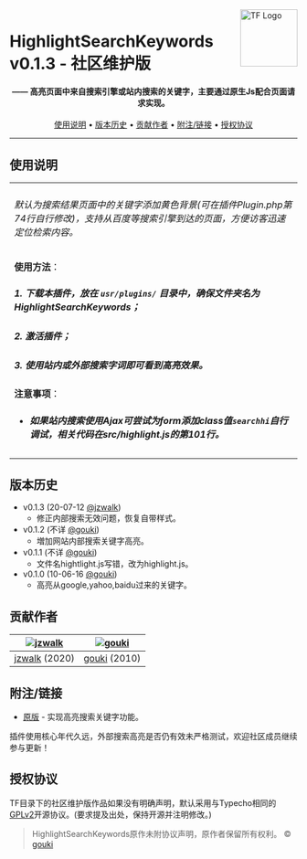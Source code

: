 <a href="https://typecho-fans.github.io">
    <img src="https://typecho-fans.github.io/text-logo.svg" alt="TF Logo" title="Typecho Fans开源作品社区" align="right" height="100" />
</a>

HighlightSearchKeywords v0.1.3 - 社区维护版
======================
<h4 align="center">—— 高亮页面中来自搜索引擎或站内搜索的关键字，主要通过原生Js配合页面请求实现。</h4>

<p align="center">
  <a href="#使用说明">使用说明</a> •
  <a href="#版本历史">版本历史</a> •
  <a href="#贡献作者">贡献作者</a> •
  <a href="#附注链接">附注/链接</a> •
  <a href="#授权协议">授权协议</a>
</p>

---

## 使用说明

<table>
<tr>
<td>

###### 默认为搜索结果页面中的关键字添加黄色背景(可在插件Plugin.php第74行自行修改)，支持从百度等搜索引擎到达的页面，方便访客迅速定位检索内容。

**使用方法**：
##### 1. 下载本插件，放在 `usr/plugins/` 目录中，确保文件夹名为 HighlightSearchKeywords；
##### 2. 激活插件；
##### 3. 使用站内或外部搜索字词即可看到高亮效果。

**注意事项**：
* ##### 如果站内搜索使用Ajax可尝试为form添加class值`searchhi`自行调试，相关代码在src/highlight.js的第101行。

</td>
</tr>
</table>

## 版本历史

 * v0.1.3 (20-07-12 [@jzwalk](https://github.com/jzwalk))
   * 修正内部搜索无效问题，恢复自带样式。
 * v0.1.2 (不详 [@gouki](https://neatstudio.com))
   * 増加网站内部搜索关键字高亮。
 * v0.1.1 (不详 [@gouki](https://neatstudio.com))
   * 文件名hightlight.js写错，改为highlight.js。
 * v0.1.0 (10-06-16 [@gouki](https://neatstudio.com))
   * 高亮从google,yahoo,baidu过来的关键字。

## 贡献作者

[![jzwalk](https://avatars1.githubusercontent.com/u/252331?v=3&s=100)](https://github.com/jzwalk) | [![gouki](https://secure.gravatar.com/avatar/?d=mp&s=100)](https://neatstudio.com)
:---:|:---:
[jzwalk](https://github.com/jzwalk) (2020) | [gouki](https://neatstudio.com) (2010)

## 附注/链接

* [原版](https://neatstudio.com/show-1339-1.shtml) - 实现高亮搜索关键字功能。

插件使用核心年代久远，外部搜索高亮是否仍有效未严格测试，欢迎社区成员继续参与更新！

## 授权协议

TF目录下的社区维护版作品如果没有明确声明，默认采用与Typecho相同的[GPLv2](https://github.com/typecho/typecho/blob/master/LICENSE.txt)开源协议。(要求提及出处，保持开源并注明修改。)

> HighlightSearchKeywords原作未附协议声明，原作者保留所有权利。 © [gouki](https://neatstudio.com)
